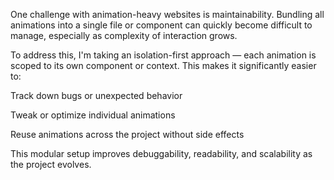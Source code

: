 One challenge with animation-heavy websites is maintainability. Bundling all animations into a single file or component can quickly become difficult to manage, especially as complexity of interaction  grows.

To address this, I'm taking an isolation-first approach — each animation is scoped to its own component or context. This makes it significantly easier to:

Track down bugs or unexpected behavior

Tweak or optimize individual animations

Reuse animations across the project without side effects

This modular setup improves debuggability, readability, and scalability as the project evolves.
